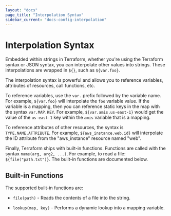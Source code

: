 ```yaml
---
layout: "docs"
page_title: "Interpolation Syntax"
sidebar_current: "docs-config-interpolation"
---
```


# Interpolation Syntax

Embedded within strings in Terraform, whether you're using the
Terraform syntax or JSON syntax, you can interpolate other values
into strings. These interpolations are wrapped in `${}`, such as
`${var.foo}`.

The interpolation syntax is powerful and allows you to reference
variables, attributes of resources, call functions, etc.

To reference variables, use the `var.` prefix followed by the
variable name. For example, `${var.foo}` will interpolate the
`foo` variable value. If the variable is a mapping, then you
can reference static keys in the map with the syntax
`var.MAP.KEY`. For example, `${var.amis.us-east-1}` would
get the value of the `us-east-1` key within the `amis` variable
that is a mapping.

To reference attributes of other resources, the syntax is
`TYPE.NAME.ATTRIBUTE`. For example, `${aws_instance.web.id}`
will interpolate the ID attribute from the "aws\_instance"
resource named "web".

Finally, Terraform ships with built-in functions. Functions
are called with the syntax `name(arg, arg2, ...)`. For example,
to read a file: `${file("path.txt")}`. The built-in functions
are documented below.

## Built-in Functions

The supported built-in functions are:

  * `file(path)` - Reads the contents of a file into the string.

  * `lookup(map, key)` - Performs a dynamic lookup into a mapping
      variable.
